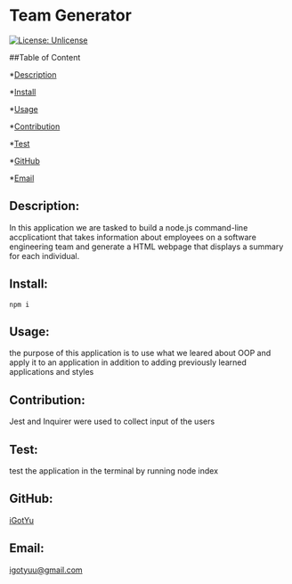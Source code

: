 # Team Generator

[![License: Unlicense](https://img.shields.io/badge/License-Unlicense-yellow.svg)](https://opensource.org/licenses/Unlicense)

##Table of Content

*[Description](#description)

*[Install](#install)

*[Usage](#usage)

*[Contribution](#contribution)

*[Test](#test)

*[GitHub](#github)

*[Email](#email)

## Description: 
In this application we are tasked to build a node.js command-line accplicationt that takes information about employees on a software engineering team and generate a HTML webpage that displays a summary for each individual. 

## Install:

```
npm i
```

## Usage:
the purpose of this application is to use what we leared about OOP and apply it to an application in addition to adding previously learned applications and styles

## Contribution:
Jest and Inquirer were used to collect input of the users

## Test:
test the application in the terminal by running node index

## GitHub:
[iGotYu](https://github.com/iGotYu/)

## Email:
[igotyuu@gmail.com](mailto:igotyuu@gmail.com)

